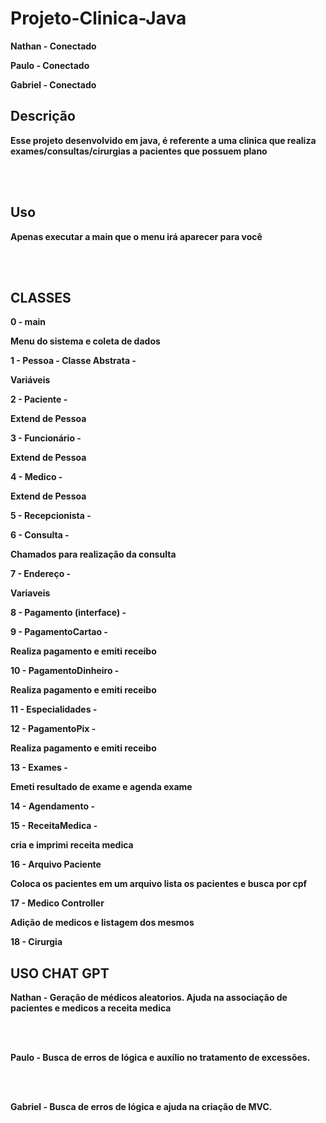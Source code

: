 # Projeto-Clinica-Java

<b>

<p>Nathan - Conectado <p>

<p>Paulo - Conectado<p>

<p>Gabriel - Conectado<p>

## Descrição
<p>Esse projeto desenvolvido em java, é referente a uma clinica que realiza exames/consultas/cirurgias a pacientes que possuem plano</p><br><br>

## Uso

<p>Apenas executar a main que o menu irá aparecer para você</p><br><br>



## CLASSES

0 - main <br>
<p>Menu do sistema e coleta de dados</p>

1 - Pessoa - Classe Abstrata - <br>
<p>Variáveis</p>

2 - Paciente - <br>
<p>Extend de Pessoa</p>

3 - Funcionário - <br>
<p>Extend de Pessoa</p>

4 - Medico - <br>  
<p>Extend de Pessoa</p>

5 - Recepcionista - <br>

6 - Consulta - <br>
<p>Chamados para realização da consulta</p>

7 - Endereço - <br>
<p>Variaveis</p>

8 - Pagamento (interface) - <br>

9 - PagamentoCartao - <br>      
<p>Realiza pagamento e emiti receibo</p>

10 - PagamentoDinheiro - <br>
<p>Realiza pagamento e emiti receibo</p>

11 - Especialidades - <br>

12 - PagamentoPix - <br>
<p>Realiza pagamento e emiti receibo</p>

13 - Exames - <br>
<p>Emeti resultado de exame e agenda exame</p>

14 - Agendamento - <br>

15 - ReceitaMedica - <br>
<p>cria e imprimi receita medica</p>

16 - Arquivo Paciente <br>
<p>Coloca os pacientes em um arquivo lista os pacientes e busca por cpf</p>

17 - Medico Controller <br>
<p>Adição de medicos e listagem dos mesmos</p>

18 - Cirurgia <br>

## USO CHAT GPT

<p>Nathan - Geração de médicos aleatorios. Ajuda na associação de pacientes e medicos a receita medica </p> <br><br>

<p>Paulo - Busca de erros de lógica e auxílio no tratamento de excessões.</p> <br><br>

<p>Gabriel - Busca de erros de lógica e ajuda na criação de MVC.</p> <br><br>